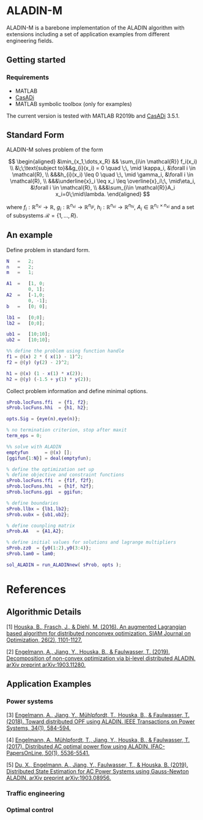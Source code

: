 # ALADIN-M

ALADIN-M is a barebone implementation of the ALADIN algorithm with extensions including a set of application examples from different engineering fields.

## Getting started
### Requirements
- MATLAB
- [CasADi](https://web.casadi.org/get/) 
- MATLAB symbolic toolbox (only for examples)

The current version is tested with MATLAB R2019b and [CasADi](https://web.casadi.org/get/)  3.5.1.

## Standard Form
ALADIN-M solves problem of the form 

$$
\begin{aligned} 
&\min_{x_1,\dots,x_R} && \sum_{i\in \mathcal{R}} f_i(x_i) \\
&\;\;\text{subject to}&&g_{i}(x_i) = 0 \quad \;\, \mid \kappa_i,  &\forall i \in \mathcal{R}, \\
&&&h_{i}(x_i) \leq 0 \quad \;\, \mid \gamma_i,  &\forall i \in \mathcal{R}, \\
&&&\underline{x}_i \leq x_i \leq  \overline{x}_i\;\, \mid\eta_i,  &\forall i \in \mathcal{R}, \\
&&&\sum_{i\in \mathcal{R}}A_i x_i=0\;\mid\lambda.
\end{aligned}
$$

where $f_i:\mathbb{R}^{n_{xi}}\rightarrow\mathbb{R}$, $g_i:\mathbb{R}^{n_{xi}}\rightarrow\mathbb{R}^{n_{gi}}$, $h_i:\mathbb{R}^{n_{xi}}\rightarrow\mathbb{R}^{n_{hi}}$, $A_i \in \mathbb{R}^{n_{c}\times n_{xi}}$ and a set of subsystems $\mathcal{R}=\{1,\dots,R\}$.

## An example

Define problem in standard form.

```matlab
N   =   2;
n   =   2;
m   =   1;

A1  =   [1, 0;
        0, 1];
A2  =   [-1,0;
        0, -1];
b   =   [0; 0];

lb1 =   [0;0];
lb2 =   [0;0];

ub1 =   [10;10];
ub2 =   [10;10];

%% define the problem using function handle
f1 = @(x) 2 * ( x(1) - 1)^2;
f2 = @(y) (y(2) - 2)^2;

h1 = @(x) (1 - x(1) * x(2));
h2 = @(y) (-1.5 + y(1) * y(2));
```

Collect problem information and define minimal options.

```matlab
sProb.locFuns.ffi  = {f1, f2};
sProb.locFuns.hhi  = {h1, h2};

opts.Sig = {eye(n),eye(n)};

% no termination criterion, stop after maxit
term_eps = 0;

%% solve with ALADIN
emptyfun      = @(x) [];
[ggifun{1:N}] = deal(emptyfun);

% define the optimization set up
% define objective and constraint functions
sProb.locFuns.ffi  = {f1f, f2f};
sProb.locFuns.hhi  = {h1f, h2f};
sProb.locFuns.ggi  = ggifun;

% define boundaries
sProb.llbx = {lb1,lb2};
sProb.uubx = {ub1,ub2};

% define counpling matrix
sProb.AA   = {A1,A2};

% define initial values for solutions and lagrange multipliers
sProb.zz0  = {y0(1:2),y0(3:4)};
sProb.lam0 = lam0;

sol_ALADIN = run_ALADINnew( sProb, opts ); 

```
# References
## Algorithmic Details
[1] [Houska, B., Frasch, J., & Diehl, M. (2016). An augmented Lagrangian based algorithm for distributed nonconvex optimization. SIAM Journal on Optimization, 26(2), 1101-1127.](https://epubs.siam.org/doi/abs/10.1137/140975991) 

[2] [Engelmann, A., Jiang, Y., Houska, B., & Faulwasser, T. (2019). Decomposition of non-convex optimization via bi-level distributed ALADIN. arXiv preprint arXiv:1903.11280.](https://arxiv.org/abs/1903.11280) 

## Application Examples
### Power systems

[3] [Engelmann, A., Jiang, Y., Mühlpfordt, T., Houska, B., & Faulwasser, T. (2018). Toward distributed OPF using ALADIN. IEEE Transactions on Power Systems, 34(1), 584-594.](https://ieeexplore.ieee.org/abstract/document/8450020) 


[4] [Engelmann, A., Mühlpfordt, T., Jiang, Y., Houska, B., & Faulwasser, T. (2017). Distributed AC optimal power flow using ALADIN. IFAC-PapersOnLine, 50(1), 5536-5541.](https://www.sciencedirect.com/science/article/pii/S2405896317315823) 

[5] [Du, X., Engelmann, A., Jiang, Y., Faulwasser, T., & Houska, B. (2019). Distributed State Estimation for AC Power Systems using Gauss-Newton ALADIN. arXiv preprint arXiv:1903.08956.](https://arxiv.org/abs/1903.08956) 

### Traffic engineering
### Optimal control




